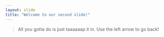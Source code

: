 ```yaml
---
layout: slide
title: "Welcome to our second slide!"
---
```

> All you gotta do is just taaaaaap it in.
Use the left arrow to go back!

